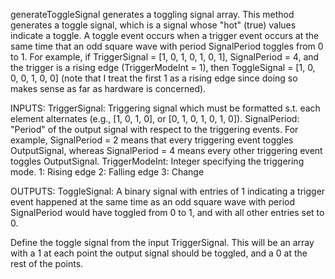
generateToggleSignal generates a toggling signal array.
This method generates a toggle signal, which is a signal whose "hot"
(true) values indicate a toggle.  A toggle event occurs when a trigger
event occurs at the same time that an odd square wave with period
SignalPeriod toggles from 0 to 1.  For example, if
TriggerSignal = [1, 0, 1, 0, 1, 0, 1], SignalPeriod = 4, and the trigger
is a rising edge (TriggerModeInt = 1), then
ToggleSignal = [1, 0, 0, 0, 1, 0, 0] (note that I treat the first 1 as a
rising edge since doing so makes sense as far as hardware is concerned).

INPUTS:
TriggerSignal: Triggering signal which must be formatted s.t.
each element alternates (e.g., [1, 0, 1, 0], or
[0, 1, 0, 1, 0, 1, 0]).
SignalPeriod: "Period" of the output signal with respect to the
triggering events. For example, SignalPeriod = 2
means that every triggering event toggles
OutputSignal, whereas SignalPeriod = 4 means
every other triggering event toggles
OutputSignal.
TriggerModeInt: Integer specifying the triggering mode.
1: Rising edge
2: Falling edge
3: Change

OUTPUTS:
ToggleSignal: A binary signal with entries of 1 indicating a
trigger event happened at the same time as an odd
square wave with period SignalPeriod would have
toggled from 0 to 1, and with all other entries
set to 0.

Define the toggle signal from the input TriggerSignal. This
will be an array with a 1 at each point the output signal should
be toggled, and a 0 at the rest of the points.
